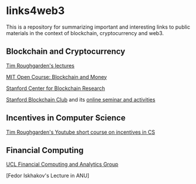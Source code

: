 # links4web3
This is a repository for summarizing important and interesting links to public materials in the context of blockchain, cryptocurrency and web3.


## Blockchain and Cryptocurrency
[Tim Roughgarden's lectures](https://www.youtube.com/watch?v=KNJGPI0fuFA&list=PLEGCF-WLh2RLOHv_xUGLqRts_9JxrckiA)

[MIT Open Course: Blockchain and Money](https://ocw.mit.edu/courses/15-s12-blockchain-and-money-fall-2018/video_galleries/video-lectures/)

[Stanford Center for Blockchain Research](https://cbr.stanford.edu/index.html)

[Stanford Blockchain Club](http://blockchain.stanford.edu/) and its [online seminar and activities](https://www.youtube.com/c/StanfordBlockchainClub/videos
)

## Incentives in Computer Science
[Tim Roughgarden's Youtube short course on incentives in CS](https://www.youtube.com/watch?v=Y6AvtjD7V78&list=PLEGCF-WLh2RJdrKZ431SidRX_T4VmAKx8)

## Financial Computing
[UCL Financial Computing and Analytics Group](https://www.ucl.ac.uk/computer-science/research/research-groups/financial-computing-and-analytics)

[Fedor Iskhakov's Lecture in ANU]
